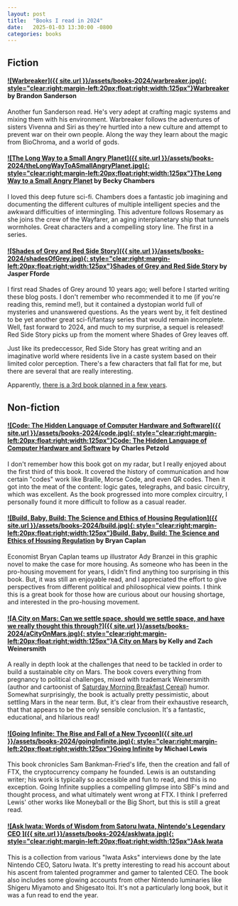 ```yaml
---
layout: post
title:  "Books I read in 2024"
date:   2025-01-03 13:30:00 -0800
categories: books
---
```


## Fiction

#### [![Warbreaker]({{ site.url }}/assets/books-2024/warbreaker.jpg){: style="clear:right;margin-left:20px;float:right;width:125px"}](https://www.amazon.com/dp/B002KYHZHA/)[Warbreaker](https://www.amazon.com/dp/B002KYHZHA/) by Brandon Sanderson

Another fun Sanderson read. He's very adept at crafting magic systems and mixing them with his environment. Warbreaker follows the adventures of sisters Vivenna and Siri as they're hurtled into a new culture and attempt to prevent war on their own people. Along the way they learn about the magic from BioChroma, and a world of gods. 


#### [![The Long Way to a Small Angry Planet]({{ site.url }}/assets/books-2024/theLongWayToASmallAngryPlanet.jpg){: style="clear:right;margin-left:20px;float:right;width:125px"}](https://www.amazon.com/dp/B00ZP64F28/)[The Long Way to a Small Angry Planet](https://www.amazon.com/dp/B00ZP64F28/) by Becky Chambers

I loved this deep future sci-fi. Chambers does a fantastic job imagining and documenting the different cultures of multiple intelligent species and the awkward difficulties of intermingling. This adventure follows Rosemary as she joins the crew of the Wayfarer, an aging interplanetary ship that tunnels wormholes. Great characters and a compelling story line. The first in a series.


#### [![Shades of Grey and Red Side Story]({{ site.url }}/assets/books-2024/shadesOfGrey.jpg){: style="clear:right;margin-left:20px;float:right;width:125px"}](https://www.amazon.com/dp/B002UXRF6M/)[Shades of Grey and Red Side Story](https://www.amazon.com/dp/B002UXRF6M/) by Jasper Fforde

I first read Shades of Grey around 10 years ago; well before I started writing these blog posts. I don't remember who recommended it to me (if you're reading this, remind me!), but it contained a dystopian world full of mysteries and unanswered questions. As the years went by, it felt destined to be yet another great sci-fi/fantasy series that would remain incomplete. Well, fast forward to 2024, and much to my surprise, a sequel is released! Red Side Story picks up from the moment where Shades of Grey leaves off.

Just like its predeccessor, Red Side Story has great writing and an imaginative world where residents live in a caste system based on their limited color perception. There's a few characters that fall flat for me, but there are several that are really interesting. 

Apparently, [there is a 3rd book planned in a few years](https://x.com/jasperfforde/status/1762125845814989186).


## Non-fiction

#### [![Code: The Hidden Language of Computer Hardware and Software]({{ site.url }}/assets/books-2024/code.jpg){: style="clear:right;margin-left:20px;float:right;width:125px"}](https://www.amazon.com/dp/0137909101/)[Code: The Hidden Language of Computer Hardware and Software](https://www.amazon.com/dp/0137909101/) by Charles Petzold

I don't remember how this book got on my radar, but I really enjoyed about the first third of this book. It covered the history of communication and how certain "codes" work like Braille, Morse Code, and even QR codes. Then it got into the meat of the content: logic gates, telegraphs, and basic circuitry, which was excellent. As the book progressed into more complex circuitry, I personally found it more difficult to follow as a casual reader. 


#### [![Build, Baby, Build: The Science and Ethics of Housing Regulation]({{ site.url }}/assets/books-2024/build.jpg){: style="clear:right;margin-left:20px;float:right;width:125px"}](https://www.amazon.com/dp/1952223415/)[Build, Baby, Build: The Science and Ethics of Housing Regulation](https://www.amazon.com/dp/1952223415/) by Bryan Caplan 

Economist Bryan Caplan teams up illustrator Ady Branzei in this graphic novel to make the case for more housing. 
As someone who has been in the pro-housing movement for years, I didn't find anything too surprising in this book. But, it was still an enjoyable read, and I appreciated the effort to give perspectives from different political and philosophical view points. I think this is a great book for those how are curious about our housing shortage, and interested in the pro-housing movement.  


#### [![A City on Mars: Can we settle space, should we settle space, and have we really thought this through?]({{ site.url }}/assets/books-2024/aCityOnMars.jpg){: style="clear:right;margin-left:20px;float:right;width:125px"}](https://www.amazon.com/dp/1984881728/)[A City on Mars](https://www.amazon.com/dp/1984881728/) by Kelly and Zach Weinersmith

A really in depth look at the challenges that need to be tackled in order to build a sustainable city on Mars. The book covers everything from pregnancy to political challenges, mixed with trademark Weinersmith (author and cartoonist of [Saturday Morning Breakfast Cereal](https://www.smbc-comics.com/)) humor. Somewhat surprisingly, the book is actually pretty pessimistic, about settling Mars in the near term. But, it's clear from their exhaustive research, that that appears to be the only sensible conclusion. It's a fantastic, educational, and hilarious read!


#### [![Going Infinite: The Rise and Fall of a New Tycoon]({{ site.url }}/assets/books-2024/goingInfinite.jpg){: style="clear:right;margin-left:20px;float:right;width:125px"}](https://www.amazon.com/dp/1324074337/)[Going Infinite](https://www.amazon.com/dp/1324074337/) by Michael Lewis

This book chronicles Sam Bankman-Fried's life, then the creation and fall of FTX, the cryptocurrency company he founded. Lewis is an outstanding writer; his work is typically so accessible and fun to read, and this is no exception. Going Infinite supplies a compelling glimpse into SBF's mind and thought process, and what ultimately went wrong at FTX. I think I preferred Lewis' other works like Moneyball or the Big Short, but this is still a great read. 
	
#### [![Ask Iwata: Words of Wisdom from Satoru Iwata, Nintendo's Legendary CEO ]({{ site.url }}/assets/books-2024/askIwata.jpg){: style="clear:right;margin-left:20px;float:right;width:125px"}](https://www.amazon.com/dp/197472154X/)[Ask Iwata](https://www.amazon.com/dp/197472154X/)

This is a collection from various "Iwata Asks" interviews done by the late Nintendo CEO, Satoru Iwata. It's pretty interesting to read his account about his ascent from talented programmer and gamer to talented CEO. The book also includes some glowing accounts from other Nintendo luminaries like Shigeru Miyamoto and Shigesato Itoi. It's not a particularly long book, but it was a fun read to end the year. 
	











